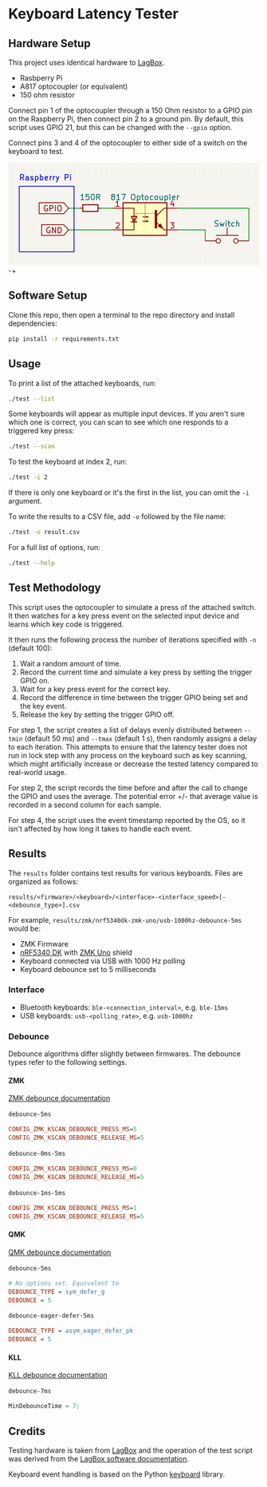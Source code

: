 # Keyboard Latency Tester

## Hardware Setup

This project uses identical hardware to [LagBox](https://hci.ur.de/projects/latency/howto).

- Rasbperry Pi
- A817 optocoupler (or equivalent)
- 150 ohm resistor

Connect pin 1 of the optocoupler through a 150 Ohm resistor to a GPIO pin on the Raspberry Pi, then connect pin 2 to a ground pin. By default, this script uses GPIO 21, but this can be changed with the `--gpio` option.

Connect pins 3 and 4 of the optocoupler to either side of a switch on the keyboard to test.

![Circuit diagram](doc/circuit.png)
-+

## Software Setup

Clone this repo, then open a terminal to the repo directory and install dependencies:

```bash
pip install -r requirements.txt
```

## Usage

To print a list of the attached keyboards, run:

```bash
./test --list
```

Some keyboards will appear as multiple input devices. If you aren't sure which one is correct, you can scan to see which one responds to a triggered key press:

```bash
./test --scan
```

To test the keyboard at index 2, run:

```bash
./test -i 2
```

If there is only one keyboard or it's the first in the list, you can omit the `-i` argument.

To write the results to a CSV file, add `-o` followed by the file name:

```bash
./test -o result.csv
```

For a full list of options, run:

```bash
./test --help
```

## Test Methodology

This script uses the optocoupler to simulate a press of the attached switch. It then watches for a key press event on the selected input device and learns which key code is triggered.

It then runs the following process the number of iterations specified with `-n` (default 100):

1. Wait a random amount of time.
2. Record the current time and simulate a key press by setting the trigger GPIO on.
3. Wait for a key press event for the correct key.
4. Record the difference in time between the trigger GPIO being set and the key event.
5. Release the key by setting the trigger GPIO off.

For step 1, the script creates a list of delays evenly distributed between `--tmin` (default 50 ms) and `--tmax` (default 1 s), then randomly assigns a delay to each iteration. This attempts to ensure that the latency tester does not run in lock step with any process on the keyboard such as key scanning, which might artificially increase or decrease the tested latency compared to real-world usage.

For step 2, the script records the time before and after the call to change the GPIO and uses the average. The potential error +/- that average value is recorded in a second column for each sample.

For step 4, the script uses the event timestamp reported by the OS, so it isn't affected by how long it takes to handle each event.

## Results

The `results` folder contains test results for various keyboards. Files are organized as follows:

```
results/<firmware>/<keyboard>/<interface>-<interface_speed>[-<debounce_type>].csv
```

For example, `results/zmk/nrf5340dk-zmk-uno/usb-1000hz-debounce-5ms` would be:

- ZMK Firmware
- [nRF5340 DK](https://www.nordicsemi.com/Products/Development-hardware/nRF5340-DK) with [ZMK Uno](https://github.com/zmkfirmware/zmk-uno) shield
- Keyboard connected via USB with 1000 Hz polling
- Keyboard debounce set to 5 milliseconds

### Interface

- Bluetooth keyboards: `ble-<connection_interval>`, e.g. `ble-15ms`
- USB keyboards: `usb-<polling_rate>`, e.g. `usb-1000hz`

### Debounce

Debounce algorithms differ slightly between firmwares. The debounce types refer to the following settings.

#### ZMK

[ZMK debounce documentation](https://zmk.dev/docs/features/debouncing)

`debounce-5ms`

```ini
CONFIG_ZMK_KSCAN_DEBOUNCE_PRESS_MS=5
CONFIG_ZMK_KSCAN_DEBOUNCE_RELEASE_MS=5
```

`debounce-0ms-5ms`

```ini
CONFIG_ZMK_KSCAN_DEBOUNCE_PRESS_MS=0
CONFIG_ZMK_KSCAN_DEBOUNCE_RELEASE_MS=5
```

`debounce-1ms-5ms`

```ini
CONFIG_ZMK_KSCAN_DEBOUNCE_PRESS_MS=1
CONFIG_ZMK_KSCAN_DEBOUNCE_RELEASE_MS=5
```

#### QMK

[QMK debounce documentation](https://docs.qmk.fm/#/feature_debounce_type?id=types-of-debounce-algorithms)

`debounce-5ms`

```ini
# No options set. Equivalent to
DEBOUNCE_TYPE = sym_defer_g
DEBOUNCE = 5
```

`debounce-eager-defer-5ms`

```ini
DEBOUNCE_TYPE = asym_eager_defer_pk
DEBOUNCE = 5
```

#### KLL

[KLL debounce documentation](https://github.com/kiibohd/controller/blob/master/Scan/Devices/MatrixARMPeriodic/README.md)

`debounce-7ms`

```c
MinDebounceTime = 7;
```

## Credits

Testing hardware is taken from [LagBox](https://hci.ur.de/projects/latency/howto) and the operation of the test script was derived from the [LagBox software documentation](https://github.com/PDA-UR/LagBox/blob/master/README.md).

Keyboard event handling is based on the Python [keyboard](https://github.com/boppreh/keyboard) library.
